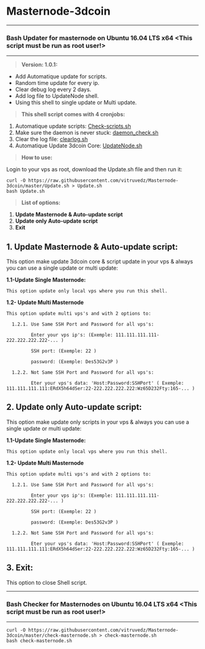 # Masternode-3dcoin

****************************************
### Bash Updater for masternode on Ubuntu 16.04 LTS x64 <This script must be run as root user!>
****************************************
 > **Version: 1.0.1:**
* Add Automatique update for scripts.
* Random time update for every ip.
* Clear debug log every 2 days.
* Add log file to UpdateNode shell.
* Using this shell to single update or Multi update.

 > **This shell script comes with 4 cronjobs:**

1. Automatique update scripts: [Check-scripts.sh](https://github.com/vitruvedz/Masternode-3dcoin/blob/master/Masternode/Check-scripts.sh)
2. Make sure the daemon is never stuck: [daemon_check.sh](https://github.com/vitruvedz/Masternode-3dcoin/blob/master/Masternode/daemon_check.sh)
3. Clear the log file: [clearlog.sh](https://github.com/vitruvedz/Masternode-3dcoin/blob/master/Masternode/clearlog.sh)
4. Automatique Update 3dcoin Core: [UpdateNode.sh](https://github.com/vitruvedz/Masternode-3dcoin/blob/master/Masternode/UpdateNode.sh)


> **How to use:**

Login to your vps as root, download the Update.sh file and then run it:

```
curl -O https://raw.githubusercontent.com/vitruvedz/Masternode-3dcoin/master/Update.sh > Update.sh
bash Update.sh
```

> **List of options:**

1. **Update Masternode & Auto-update script**
2. **Update only Auto-update script**
3. **Exit**

**1. Update Masternode & Auto-update script:**
-----------------------------------------------------------------
This option make update 3dcoin core & script update in your vps & always you can use a single update or multi update: 

  **1.1-Update Single Masternode:**
  
    This option update only local vps where you run this shell.
    
  **1.2- Update Multi Masternode**
  
    This option update multi vps's and with 2 options to:
    
      1.2.1. Use Same SSH Port and Password for all vps's:
      
             Enter your vps ip's: (Exemple: 111.111.111.111-222.222.222.222-... )
             
             SSH port: (Exemple: 22 )
             
             password: (Exemple: Des53G2v3P )
             
      1.2.2. Not Same SSH Port and Password for all vps's:
      
             Eter your vps's data: 'Host:Password:SSHPort' ( Exemple: 111.111.111.111:ERdX5h64dSer:22-222.222.222.222:Wz65D232Fty:165-... )
             
**2. Update only Auto-update script:**
-------------------------------------------------------------
This option make update only scripts in your vps & always you can use a single update or multi update: 

  **1.1-Update Single Masternode:**
  
    This option update only local vps where you run this shell.
    
  **1.2- Update Multi Masternode**
  
    This option update multi vps's and with 2 options to:
    
      1.2.1. Use Same SSH Port and Password for all vps's:
      
             Enter your vps ip's: (Exemple: 111.111.111.111-222.222.222.222-... )
             
             SSH port: (Exemple: 22 )
             
             password: (Exemple: Des53G2v3P )
             
      1.2.2. Not Same SSH Port and Password for all vps's:
      
             Eter your vps's data: 'Host:Password:SSHPort' ( Exemple: 111.111.111.111:ERdX5h64dSer:22-222.222.222.222:Wz65D232Fty:165-... )
             
**3. Exit:**
-------------------------------------------------------------   
This option to close Shell script. 



****************************************
### Bash Checker for Masternodes on Ubuntu 16.04 LTS x64 <This script must be run as root user!>
***************************************

```
curl -O https://raw.githubusercontent.com/vitruvedz/Masternode-3dcoin/master/check-masternode.sh > check-masternode.sh
bash check-masternode.sh
```


